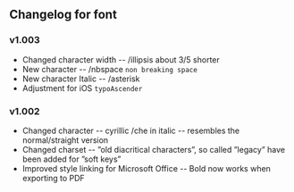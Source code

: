 ## Changelog for font
### v1.003
* Changed character width -- /illipsis about 3/5 shorter
* New character -- /nbspace `non breaking space`
* New character Italic -- /asterisk
* Adjustment for iOS `typoAscender`

### v1.002
* Changed character -- cyrillic /che in italic -- resembles the normal/straight version
* Changed charset -- ”old diacritical characters”, so called ”legacy” have been added for ”soft keys”
* Improved style linking for Microsoft Office -- Bold now works when exporting to PDF
